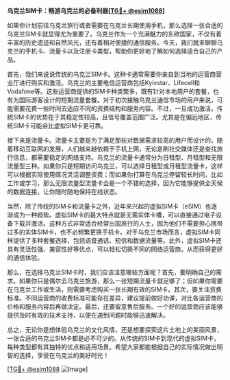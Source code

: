 **乌克兰SIM卡：畅游乌克兰的必备利器[[TG💪+ @esim1088](https://t.me/s/esim1088)]**

如果你计划前往乌克兰旅行或者需要在乌克兰长期使用手机，那么选择一张合适的乌克兰SIM卡就显得尤为重要了。乌克兰作为一个充满魅力的东欧国家，不仅有着丰富的历史遗迹和自然风光，还有着相对便捷的通信服务。今天，我们就来聊聊乌克兰的手机卡、流量卡以及注册卡类型，帮助你更好地了解如何选择适合自己的产品。

首先，我们来说说传统的乌克兰SIM卡。这种卡通常需要你亲自到当地的运营商营业厅进行购买和激活。乌克兰的主要电信运营商包括Kyivstar、Lifecell和Vodafone等。这些运营商提供的SIM卡种类繁多，既有针对本地用户的套餐，也有为国际游客设计的短期流量套餐。对于初次接触乌克兰通信市场的用户来说，可能需要花费一些时间去适应不同的资费结构和服务内容。不过，一旦成功激活，传统SIM卡的优势在于其稳定性较高，且信号覆盖范围广泛。尤其是在偏远地区，传统SIM卡可能会比虚拟SIM卡更可靠。

接下来是流量卡。流量卡主要是为了满足那些对数据需求较高的用户而设计的。随着移动互联网的发展，人们越来越依赖于手机上网，无论是刷社交媒体还是查找旅行信息，都需要稳定的网络支持。乌克兰的流量卡通常分为日租型、月租型和无限流量型三种。如果你只是短期访问乌克兰，可以选择日租型或月租型流量卡，这样可以根据实际使用情况灵活调整资费；而如果你打算在乌克兰停留较长时间，比如工作或学习，那么无限流量型流量卡会是一个不错的选择，因为它能够提供全天候的数据连接，让你随时随地保持在线状态。

当然，除了传统的SIM卡和流量卡之外，近年来兴起的虚拟SIM卡（eSIM）也逐渐成为一种趋势。虚拟SIM卡的最大特点就是无需实体卡槽，可以直接通过电子设备下载并激活。这种方式非常适合经常出国旅行的人士，因为他们不需要担心携带过多的实体SIM卡，也不必频繁更换手机卡。对于乌克兰市场而言，虚拟SIM卡同样提供了多种套餐选择，包括语音通话、短信和数据流量等。此外，虚拟SIM卡还具有灵活性强、兼容性好等优点，可以轻松切换不同的网络运营商，从而获得更好的通信体验。

那么，在选择乌克兰SIM卡时，我们应该注意哪些方面呢？首先，要明确自己的需求。如果你只是偶尔去乌克兰旅游，那么一张短期流量卡就足够了；但如果你需要在乌克兰工作或生活，则需要考虑购买一张长期有效的SIM卡。其次，要关注资费标准。不同运营商的收费标准可能存在差异，建议提前做好功课，对比各运营商的价格和服务内容后再做决定。最后，还要留意售后服务。一个好的运营商应该能够提供及时有效的技术支持，以便在遇到问题时能够迅速解决。

总之，无论你是想体验乌克兰的文化风情，还是想要探索这片土地上的美丽风景，一张合适的乌克兰SIM卡都是必不可少的。从传统的SIM卡到现代的虚拟SIM卡，每种类型都有其独特的优点和适用场景。希望大家都能根据自己的实际情况做出明智的选择，享受在乌克兰的美好时光！

[[TG💪+ @esim1088](https://t.me/s/esim1088) ![Image](https://i.postimg.cc/4NQfJmqS/Snipaste-2025-05-13-00-14-12.png)]